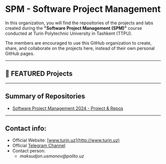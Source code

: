 # SPM - Software Project Management

In this organization, you will find the repositories of the projects and labs created during the **"Software Project Management (SPM)"** course conducted at Turin Polytechnic University in Tashkent (TTPU).

The members are encouraged to use this GitHub organization to create, share, and collaborate on the projects here, instead of their own personal GitHub pages.

---------------------------------------------------------------------------------------
## 🚀 FEATURED Projects


---------------------------------------------------------------------------------------
## Summary of Repositories

- [Software Project Management 2024 - Project & Repos](https://github.com/ttpu-spm/spm2024_final_projects)

---------------------------------------------------------------------------------------
## Contact info:
- Official Website: [www.turin.uz](http://www.turin.uz)
- Official [Telegram Channel](https://t.me/polito_uz)
- Contact person:
  - _maksudjon.usmonov@polito.uz_
